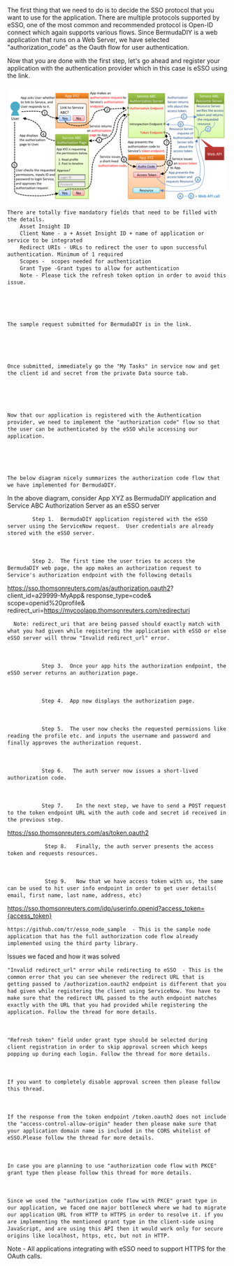 The first thing that we need to do is to decide the SSO protocol that you want to use for the application. There are multiple protocols supported by eSSO, one of the most common and recommended protocol is Open-ID connect which again supports various flows. Since BermudaDIY is a web application that runs on a Web Server, we have selected "authorization_code" as the Oauth flow for user authentication.

Now that you are done with the first step, let's go ahead and register your application with the authentication provider which in this case is eSSO using the link.

 
![Image of Yaktocat](https://github.com/devgurung/sso/blob/master/pastedImage_2.png)
 

    There are totally five mandatory fields that need to be filled with the details.
        Asset Insight ID
        Client Name - a + Asset Insight ID + name of application or service to be integrated
        Redirect URIs - URLs to redirect the user to upon successful authentication. Minimum of 1 required
        Scopes -  scopes needed for authentication
        Grant Type -Grant types to allow for authentication 
        Note - Please tick the refresh token option in order to avoid this issue.

 

 

    The sample request submitted for BermudaDIY is in the link.

 

 

    Once submitted, immediately go the "My Tasks" in service now and get the client id and secret from the private Data source tab.

 

 

    Now that our application is registered with the Authentication provider, we need to implement the "authorization code" flow so that the user can be authenticated by the eSSO while accessing our application.

 

 

    The below diagram nicely summarizes the authorization code flow that we have implemented for BermudaDIY.

 

  

 In the above diagram, consider App XYZ as BermudaDIY application and Service ABC Authorization Server as an eSSO server

 

            Step 1.  BermudaDIY application registered with the eSSO server using the ServiceNow request.  User credentials are already stored with the eSSO server.

 

            Step 2.  The first time the user tries to access the BermudaDIY web page, the app makes an authorization request to Service's authorization endpoint with the following details 

 

https://sso.thomsonreuters.com/as/authorization.oauth2?
client_id=a29999-MyApp&
response_type=code&
scope=openid%20profile&
redirect_uri=https://mycoolapp.thomsonreuters.com/redirecturi

 

      Note: redirect_uri that are being passed should exactly match with what you had given while registering the application with eSSO or else eSSO server will throw "Invalid redirect_url" error.

             

               Step 3.  Once your app hits the authorization endpoint, the eSSO server returns an authorization page.

 

               Step 4.  App now displays the authorization page.

 

               Step 5.  The user now checks the requested permissions like reading the profile etc. and inputs the username and password and finally approves the authorization request.

 

               Step 6.   The auth server now issues a short-lived authorization code.

 

               Step 7.    In the next step, we have to send a POST request to the token endpoint URL with the auth code and secret id received in the previous step.

 

https://sso.thomsonreuters.com/as/token.oauth2

                Step 8.   Finally, the auth server presents the access token and requests resources.  

 

                Step 9.   Now that we have access token with us, the same can be used to hit user info endpoint in order to get user details( email, first name, last name, address, etc)

 

https://sso.thomsonreuters.com/idp/userinfo.openid?access_token={access_token}

 

 

    https://github.com/tr/esso_node_sample  - This is the sample node application that has the full authorization code flow already implemented using the third party library.

 

 

 

Issues we faced and how it was solved

 

    "Invalid redirect_url" error while redirecting to eSSO  - This is the common error that you can see whenever the redirect URL that is getting passed to /authorization.oauth2 endpoint is different that you had given while registering the client using ServiceNow. You have to make sure that the redirect URL passed to the auth endpoint matches exactly with the URL that you had provided while registering the application. Follow the thread for more details.

 

    "Refresh token" field under grant type should be selected during client registration in order to skip approval screen which keeps popping up during each login. Follow the thread for more details.

 

    If you want to completely disable approval screen then please follow this thread.

 

    If the response from the token endpoint /token.oauth2 does not include the "access-control-allow-origin" header then please make sure that your application domain name is included in the CORS whitelist of eSSO.Please follow the thread for more details.

 

    In case you are planning to use "authorization code flow with PKCE" grant type then please follow this thread for more details.

 

    Since we used the "authorization code flow with PKCE" grant type in our application, we faced one major bottleneck where we had to migrate our application URL from HTTP to HTTPS in order to resolve it. if you are implementing the mentioned grant type in the client-side using JavaScript, and are using this API then it would work only for secure origins like localhost, https, etc, but not in HTTP.

 

 

Note - All applications integrating with eSSO need to support HTTPS for the OAuth calls.
